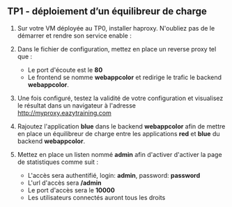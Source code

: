 ## TP1 - déploiement d’un équilibreur de charge

1. Sur votre VM déployée au TP0, installer haproxy. N'oubliez pas de le démarrer et rendre son service enable :

2. Dans le fichier de configuration, mettez en place un reverse proxy tel que : 
   - Le port d'écoute est le **80**
   - Le frontend se nomme **webappcolor** et redirige le trafic le backend **webappcolor**.

3. Une fois configuré, testez la validité de votre configuration et visualisez le résultat dans un navigateur à l'adresse http://myproxy.eazytraining.com


4. Rajoutez l'application **blue** dans le backend **webappcolor** afin de mettre en place un équilibreur de charge entre les applications **red** et **blue** du backend **webappcolor**.

5. Mettez en place un listen nommé **admin**  afin d'activer d'activer la page de statistiques comme suit : 
   - L'accès sera authentifié, login: **admin**, password: **password**
   - L'url d'accès sera **/admin**
   - Le port d'accès sera le **10000**
   - Les utilisateurs connectés auront tous les droits
   